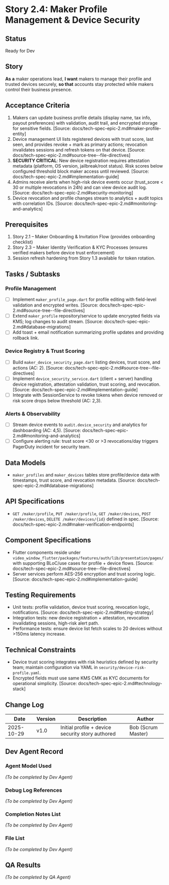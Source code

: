 # Story 2.4: Maker Profile Management & Device Security

## Status
Ready for Dev

## Story
**As a** maker operations lead,
**I want** makers to manage their profile and trusted devices securely,
**so that** accounts stay protected while makers control their business presence.

## Acceptance Criteria
1. Makers can update business profile details (display name, tax info, payout preferences) with validation, audit trail, and encrypted storage for sensitive fields. [Source: docs/tech-spec-epic-2.md#maker-profile-entity]
2. Device management UI lists registered devices with trust score, last seen, and provides revoke + mark as primary actions; revocation invalidates sessions and refresh tokens on that device. [Source: docs/tech-spec-epic-2.md#source-tree--file-directives]
3. **SECURITY CRITICAL**: New device registration requires attestation metadata (platform, OS version, jailbreak/root status). Risk scores below configured threshold block maker access until reviewed. [Source: docs/tech-spec-epic-2.md#implementation-guide]
4. Admins receive alerts when high-risk device events occur (trust_score < 30 or multiple revocations in 24h) and can view device audit log. [Source: docs/tech-spec-epic-2.md#security-monitoring]
5. Device revocation and profile changes stream to analytics + audit topics with correlation IDs. [Source: docs/tech-spec-epic-2.md#monitoring-and-analytics]

## Prerequisites
1. Story 2.1 – Maker Onboarding & Invitation Flow (provides onboarding checklist)
2. Story 2.3 – Maker Identity Verification & KYC Processes (ensures verified makers before device trust enforcement)
3. Session refresh hardening from Story 1.3 available for token rotation.

## Tasks / Subtasks

### Profile Management
- [ ] Implement `maker_profile_page.dart` for profile editing with field-level validation and encrypted writes. [Source: docs/tech-spec-epic-2.md#source-tree--file-directives]
- [ ] Extend `maker_profile` repository/service to update encrypted fields via KMS; log changes to audit stream. [Source: docs/tech-spec-epic-2.md#database-migrations]
- [ ] Add toast + email notification summarizing profile updates and providing rollback link.

### Device Registry & Trust Scoring
- [ ] Build `maker_device_security_page.dart` listing devices, trust score, and actions (AC: 2). [Source: docs/tech-spec-epic-2.md#source-tree--file-directives]
- [ ] Implement `device_security_service.dart` (client + server) handling device registration, attestation validation, trust scoring, and revocation. [Source: docs/tech-spec-epic-2.md#implementation-guide]
- [ ] Integrate with SessionService to revoke tokens when device removed or risk score drops below threshold (AC: 2,3).

### Alerts & Observability
- [ ] Stream device events to `audit.device_security` and analytics for dashboarding (AC: 4,5). [Source: docs/tech-spec-epic-2.md#monitoring-and-analytics]
- [ ] Configure alerting rule: trust score <30 or >3 revocations/day triggers PagerDuty incident for security team.

## Data Models
- `maker_profiles` and `maker_devices` tables store profile/device data with timestamps, trust score, and revocation metadata. [Source: docs/tech-spec-epic-2.md#database-migrations]

## API Specifications
- `GET /maker/profile`, `PUT /maker/profile`, `GET /maker/devices`, `POST /maker/devices`, `DELETE /maker/devices/{id}` defined in spec. [Source: docs/tech-spec-epic-2.md#maker-verification-endpoints]

## Component Specifications
- Flutter components reside under `video_window_flutter/packages/features/auth/lib/presentation/pages/` with supporting BLoC/use cases for profile + device flows. [Source: docs/tech-spec-epic-2.md#source-tree--file-directives]
- Server services perform AES-256 encryption and trust scoring logic. [Source: docs/tech-spec-epic-2.md#implementation-guide]

## Testing Requirements
- Unit tests: profile validation, device trust scoring, revocation logic, notifications. [Source: docs/tech-spec-epic-2.md#testing-strategy]
- Integration tests: new device registration + attestation, revocation invalidating sessions, high-risk alert path.
- Performance tests: ensure device list fetch scales to 20 devices without >150ms latency increase.

## Technical Constraints
- Device trust scoring integrates with risk heuristics defined by security team; maintain configuration via YAML in `security/device-risk-profile.yaml`.
- Encrypted fields must use same KMS CMK as KYC documents for operational simplicity. [Source: docs/tech-spec-epic-2.md#technology-stack]

## Change Log
| Date       | Version | Description | Author |
| ---------- | ------- | ----------- | ------ |
| 2025-10-29 | v1.0    | Initial profile + device security story authored | Bob (Scrum Master) |

## Dev Agent Record
### Agent Model Used
_(To be completed by Dev Agent)_

### Debug Log References
_(To be completed by Dev Agent)_

### Completion Notes List
_(To be completed by Dev Agent)_

### File List
_(To be completed by Dev Agent)_

## QA Results
_(To be completed by QA Agent)_
